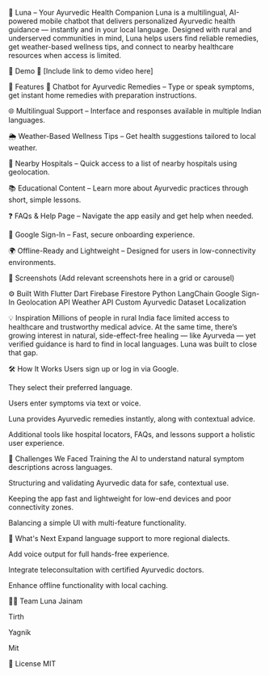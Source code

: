 🌙 Luna – Your Ayurvedic Health Companion
Luna is a multilingual, AI-powered mobile chatbot that delivers personalized Ayurvedic health guidance — instantly and in your local language. Designed with rural and underserved communities in mind, Luna helps users find reliable remedies, get weather-based wellness tips, and connect to nearby healthcare resources when access is limited.

🚀 Demo
🎥 [Include link to demo video here]

🧠 Features
🤖 Chatbot for Ayurvedic Remedies – Type or speak symptoms, get instant home remedies with preparation instructions.

🌐 Multilingual Support – Interface and responses available in multiple Indian languages.

🌦️ Weather-Based Wellness Tips – Get health suggestions tailored to local weather.

🏥 Nearby Hospitals – Quick access to a list of nearby hospitals using geolocation.

📚 Educational Content – Learn more about Ayurvedic practices through short, simple lessons.

❓ FAQs & Help Page – Navigate the app easily and get help when needed.

🔐 Google Sign-In – Fast, secure onboarding experience.

🌍 Offline-Ready and Lightweight – Designed for users in low-connectivity environments.

📱 Screenshots
(Add relevant screenshots here in a grid or carousel)

⚙️ Built With
Flutter
Dart
Firebase
Firestore
Python
LangChain
Google Sign-In
Geolocation API
Weather API
Custom Ayurvedic Dataset
Localization

💡 Inspiration
Millions of people in rural India face limited access to healthcare and trustworthy medical advice. At the same time, there’s growing interest in natural, side-effect-free healing — like Ayurveda — yet verified guidance is hard to find in local languages. Luna was built to close that gap.

🛠️ How It Works
Users sign up or log in via Google.

They select their preferred language.

Users enter symptoms via text or voice.

Luna provides Ayurvedic remedies instantly, along with contextual advice.

Additional tools like hospital locators, FAQs, and lessons support a holistic user experience.

🤯 Challenges We Faced
Training the AI to understand natural symptom descriptions across languages.

Structuring and validating Ayurvedic data for safe, contextual use.

Keeping the app fast and lightweight for low-end devices and poor connectivity zones.

Balancing a simple UI with multi-feature functionality.

🌈 What's Next
Expand language support to more regional dialects.

Add voice output for full hands-free experience.

Integrate teleconsultation with certified Ayurvedic doctors.

Enhance offline functionality with local caching.

🧑‍💻 Team Luna
Jainam

Tirth

Yagnik

Mit

📄 License
MIT

